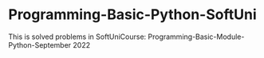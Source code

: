 # Programming-Basic-Python-SoftUni
This is solved problems in SoftUniCourse: Programming-Basic-Module-Python-September 2022



